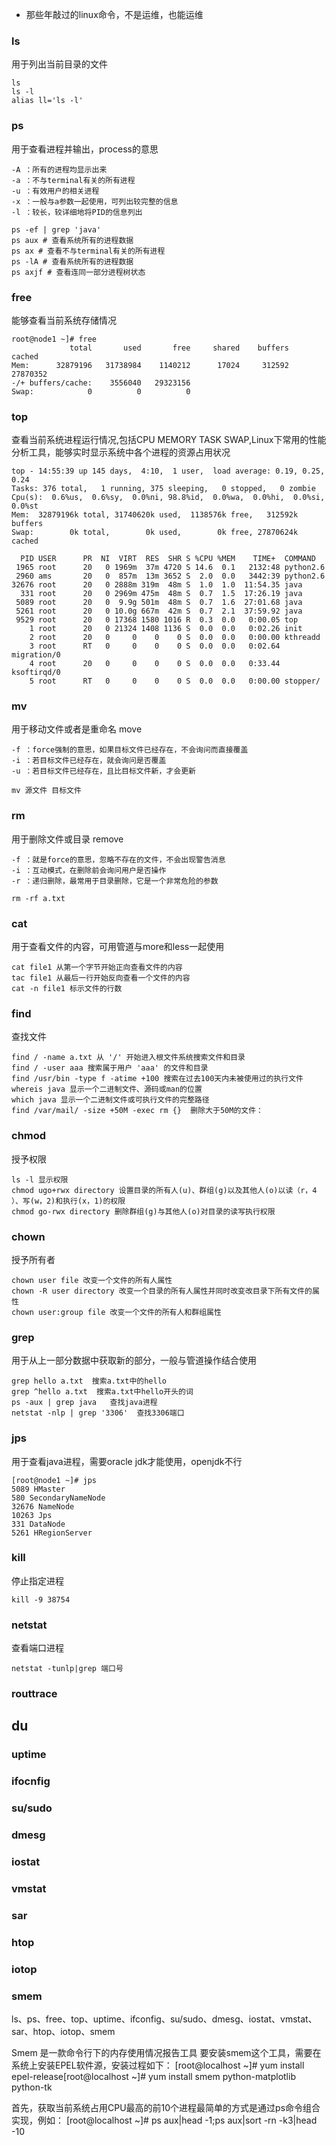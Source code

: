 - 那些年敲过的linux命令，不是运维，也能运维

### ls
用于列出当前目录的文件
```text
ls 
ls -l 
alias ll='ls -l'
```
### ps
用于查看进程并输出，process的意思
```text
-A ：所有的进程均显示出来
-a ：不与terminal有关的所有进程
-u ：有效用户的相关进程
-x ：一般与a参数一起使用，可列出较完整的信息
-l ：较长，较详细地将PID的信息列出
```
```text
ps -ef | grep 'java'
ps aux # 查看系统所有的进程数据
ps ax # 查看不与terminal有关的所有进程
ps -lA # 查看系统所有的进程数据
ps axjf # 查看连同一部分进程树状态
```

### free
能够查看当前系统存储情况
```text
root@node1 ~]# free
             total       used       free     shared    buffers     cached
Mem:      32879196   31738984    1140212      17024     312592   27870352
-/+ buffers/cache:    3556040   29323156
Swap:            0          0          0
```
### top
查看当前系统进程运行情况,包括CPU MEMORY TASK SWAP,Linux下常用的性能分析工具，能够实时显示系统中各个进程的资源占用状况
```text
top - 14:55:39 up 145 days,  4:10,  1 user,  load average: 0.19, 0.25, 0.24
Tasks: 376 total,   1 running, 375 sleeping,   0 stopped,   0 zombie
Cpu(s):  0.6%us,  0.6%sy,  0.0%ni, 98.8%id,  0.0%wa,  0.0%hi,  0.0%si,  0.0%st
Mem:  32879196k total, 31740620k used,  1138576k free,   312592k buffers
Swap:        0k total,        0k used,        0k free, 27870624k cached

  PID USER      PR  NI  VIRT  RES  SHR S %CPU %MEM    TIME+  COMMAND                                                                
 1965 root      20   0 1969m  37m 4720 S 14.6  0.1   2132:48 python2.6                                                               
 2960 ams       20   0  857m  13m 3652 S  2.0  0.0   3442:39 python2.6                                                               
32676 root      20   0 2888m 319m  48m S  1.0  1.0  11:54.35 java                                                                    
  331 root      20   0 2969m 475m  48m S  0.7  1.5  17:26.19 java                                                                    
 5089 root      20   0  9.9g 501m  48m S  0.7  1.6  27:01.68 java                                                                    
 5261 root      20   0 10.0g 667m  42m S  0.7  2.1  37:59.92 java                                                                    
 9529 root      20   0 17368 1580 1016 R  0.3  0.0   0:00.05 top                                                                     
    1 root      20   0 21324 1408 1136 S  0.0  0.0   0:02.26 init                                                                    
    2 root      20   0     0    0    0 S  0.0  0.0   0:00.00 kthreadd                                                                
    3 root      RT   0     0    0    0 S  0.0  0.0   0:02.64 migration/0                                                             
    4 root      20   0     0    0    0 S  0.0  0.0   0:33.44 ksoftirqd/0                                                             
    5 root      RT   0     0    0    0 S  0.0  0.0   0:00.00 stopper/
```
### mv
用于移动文件或者是重命名 move
```text
-f ：force强制的意思，如果目标文件已经存在，不会询问而直接覆盖
-i ：若目标文件已经存在，就会询问是否覆盖
-u ：若目标文件已经存在，且比目标文件新，才会更新
```
```text
mv 源文件 目标文件
```
### rm 
用于删除文件或目录 remove
```text
-f ：就是force的意思，忽略不存在的文件，不会出现警告消息
-i ：互动模式，在删除前会询问用户是否操作
-r ：递归删除，最常用于目录删除，它是一个非常危险的参数
```
```text
rm -rf a.txt
```

### cat 
用于查看文件的内容，可用管道与more和less一起使用
```text
cat file1 从第一个字节开始正向查看文件的内容 
tac file1 从最后一行开始反向查看一个文件的内容 
cat -n file1 标示文件的行数  
```
### find
查找文件
```text
find / -name a.txt 从 '/' 开始进入根文件系统搜索文件和目录 
find / -user aaa 搜索属于用户 'aaa' 的文件和目录 
find /usr/bin -type f -atime +100 搜索在过去100天内未被使用过的执行文件  
whereis java 显示一个二进制文件、源码或man的位置 
which java 显示一个二进制文件或可执行文件的完整路径
find /var/mail/ -size +50M -exec rm {}  删除大于50M的文件：
```
### chmod 
授予权限
```text
ls -l 显示权限 
chmod ugo+rwx directory 设置目录的所有人(u)、群组(g)以及其他人(o)以读（r，4 ）、写(w，2)和执行(x，1)的权限 
chmod go-rwx directory 删除群组(g)与其他人(o)对目录的读写执行权限
```
### chown 
授予所有者
```text
chown user file 改变一个文件的所有人属性 
chown -R user directory 改变一个目录的所有人属性并同时改变改目录下所有文件的属性 
chown user:group file 改变一个文件的所有人和群组属性
```
### grep
用于从上一部分数据中获取新的部分，一般与管道操作结合使用
```text
grep hello a.txt  搜索a.txt中的hello
grep ^hello a.txt  搜索a.txt中hello开头的词
ps -aux | grep java   查找java进程
netstat -nlp | grep '3306'  查找3306端口

```
### jps
用于查看java进程，需要oracle jdk才能使用，openjdk不行
```text
[root@node1 ~]# jps
5089 HMaster
580 SecondaryNameNode
32676 NameNode
10263 Jps
331 DataNode
5261 HRegionServer
```
### kill
停止指定进程
```text
kill -9 38754
```
### netstat
查看端口进程
```text
netstat -tunlp|grep 端口号
```
### routtrace
## du 
### uptime
### ifocnfig
### su/sudo
### dmesg
### iostat
### vmstat
### sar
### htop
### iotop
### smem

ls、ps、free、top、uptime、ifconfig、su/sudo、dmesg、iostat、vmstat、sar、htop、iotop、smem

Smem 是一款命令行下的内存使用情况报告工具
要安装smem这个工具，需要在系统上安装EPEL软件源，安装过程如下：
[root@localhost ~]# yum install epel-release[root@localhost ~]# yum install smem python-matplotlib python-tk


首先，获取当前系统占用CPU最高的前10个进程最简单的方式是通过ps命令组合实现，例如：
[root@localhost ~]# ps aux|head -1;ps aux|sort -rn -k3|head -10

